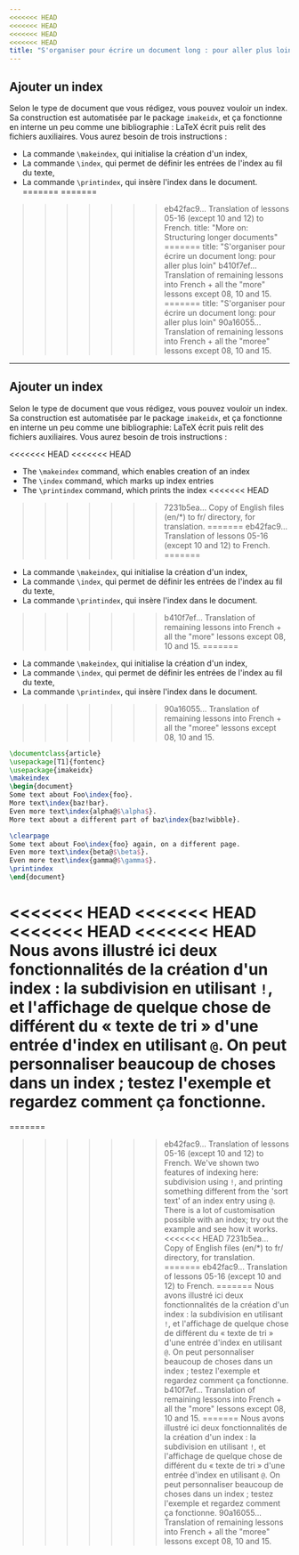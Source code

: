 ```yaml
---
<<<<<<< HEAD
<<<<<<< HEAD
<<<<<<< HEAD
<<<<<<< HEAD
title: "S'organiser pour écrire un document long : pour aller plus loin"
---
```


## Ajouter un index

Selon le type de document que vous rédigez, vous pouvez vouloir un index. Sa
construction est automatisée par le package `imakeidx`, et ça fonctionne en
interne un peu comme une bibliographie : LaTeX écrit puis relit des fichiers
auxiliaires. Vous aurez besoin de trois instructions :

- La commande `\makeindex`, qui initialise la création d'un index,
- La commande `\index`, qui permet de définir les entrées de l'index au fil du texte,
- La commande `\printindex`, qui insère l'index dans le document.
=======
=======
>>>>>>> eb42fac9... Translation of lessons 05-16 (except 10 and 12) to French.
title: "More on: Structuring longer documents"
=======
title: "S'organiser pour écrire un document long: pour aller plus loin"
>>>>>>> b410f7ef... Translation of remaining lessons into French + all the "more" lessons except 08, 10 and 15.
=======
title: "S'organiser pour écrire un document long: pour aller plus loin"
>>>>>>> 90a16055... Translation of remaining lessons into French + all the "moree" lessons except 08, 10 and 15.
---

## Ajouter un index

Selon le type de document que vous rédigez, vous pouvez vouloir un index. Sa construction est automatisée par le package `imakeidx`, et ça fonctionne en interne un peu comme une bibliographie: LaTeX écrit puis relit des fichiers auxiliaires. Vous aurez besoin de trois instructions :

<<<<<<< HEAD
<<<<<<< HEAD
- The `\makeindex` command, which enables creation of an index
- The `\index` command, which marks up index entries
- The `\printindex` command, which prints the index
<<<<<<< HEAD
>>>>>>> 7231b5ea... Copy of English files (en/*) to fr/ directory, for translation.
=======
>>>>>>> eb42fac9... Translation of lessons 05-16 (except 10 and 12) to French.
=======
- La commande `\makeindex`, qui initialise la création d'un index,
- La commande `\index`, qui permet de définir les entrées de l'index au fil du texte,
- La commande `\printindex`, qui insère l'index dans le document.
>>>>>>> b410f7ef... Translation of remaining lessons into French + all the "more" lessons except 08, 10 and 15.
=======
- La commande `\makeindex`, qui initialise la création d'un index,
- La commande `\index`, qui permet de définir les entrées de l'index au fil du texte,
- La commande `\printindex`, qui insère l'index dans le document.
>>>>>>> 90a16055... Translation of remaining lessons into French + all the "moree" lessons except 08, 10 and 15.

```latex
\documentclass{article}
\usepackage[T1]{fontenc}
\usepackage{imakeidx}
\makeindex
\begin{document}
Some text about Foo\index{foo}.
More text\index{baz!bar}.
Even more text\index{alpha@$\alpha$}.
More text about a different part of baz\index{baz!wibble}.

\clearpage
Some text about Foo\index{foo} again, on a different page.
Even more text\index{beta@$\beta$}.
Even more text\index{gamma@$\gamma$}.
\printindex
\end{document}
```

<<<<<<< HEAD
<<<<<<< HEAD
<<<<<<< HEAD
<<<<<<< HEAD
Nous avons illustré ici deux fonctionnalités de la création d'un index : la
subdivision en utilisant `!`, et l'affichage de quelque chose de différent du
« texte de tri » d'une entrée d'index en utilisant `@`. On peut personnaliser
beaucoup de choses dans un index ; testez l'exemple et regardez comment ça
fonctionne.
=======
=======
>>>>>>> eb42fac9... Translation of lessons 05-16 (except 10 and 12) to French.
We've shown two features of indexing here: subdivision using `!`, and printing
something different from the 'sort text' of an index entry using `@`. There
is a lot of customisation possible with an index; try out the example and see
how it works.
<<<<<<< HEAD
>>>>>>> 7231b5ea... Copy of English files (en/*) to fr/ directory, for translation.
=======
>>>>>>> eb42fac9... Translation of lessons 05-16 (except 10 and 12) to French.
=======
Nous avons illustré ici deux fonctionnalités de la création d'un index : la subdivision en utilisant `!`, et l'affichage de quelque chose de différent du « texte de tri » d'une entrée d'index en utilisant `@`. On peut personnaliser beaucoup de choses dans un index ; testez l'exemple et regardez comment ça fonctionne.
>>>>>>> b410f7ef... Translation of remaining lessons into French + all the "more" lessons except 08, 10 and 15.
=======
Nous avons illustré ici deux fonctionnalités de la création d'un index : la subdivision en utilisant `!`, et l'affichage de quelque chose de différent du « texte de tri » d'une entrée d'index en utilisant `@`. On peut personnaliser beaucoup de choses dans un index ; testez l'exemple et regardez comment ça fonctionne.
>>>>>>> 90a16055... Translation of remaining lessons into French + all the "moree" lessons except 08, 10 and 15.

